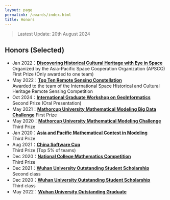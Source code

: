 ```yaml
---
layout: page
permalink: /awards/index.html
title: Honors
---
```


> Lastest Update: 20th August 2024

## Honors (Selected)

- Jan 2022：[**Discovering Historical Cultural Heritage with Eye in Space**](https://101sorel.github.io//images/spaceeye.JPG) <br>Organized by the Asia-Pacific Space Cooperation Organization (APSCO)<br>First Prize (Only awarded to one team)
- May 2022：[**Top Ten Remote Sensing Constellation**](https://101sorel.github.io//images/top10.JPG) <br>Awarded to the team of the International Space Historical and Cultural Heritage Remote Sensing Competition
- Oct 2024：[**International Graduate Workshop on GeoInformatics**](https://101sorel.github.io//images/IGWG.jpg) <br>Second Prize (Oral Presentation)
- May 2021：[**Mathorcup University Mathematical Modeling Big Data Challenge**](https://101sorel.github.io//images/mathorcup_bigdata.jpg) <be> First Prize
- May 2020：[**Mathorcup University Mathematical Modeling Challenge**](https://101sorel.github.io//images/mathorcup_bigdata.jpg) <be> Third Prize 
- Jan 2020：[**Asia and Pacific Mathematical Contest in Modeling**](https://101sorel.github.io//images/asia_math.JPG) <br>Third Prize
- Aug 2021：[**China Software Cup**](https://101sorel.github.io//images/softcup.JPG) <br>Third Prize (Top 5% of teams)
- Dec 2020：[**National College Mathematics Competition**](https://101sorel.github.io//images/math.JPG) <br> Third Prize
- Dec 2021：[**Wuhan University Outstanding Student Scholarship**](https://101sorel.github.io//images/scholarship.JPG) <br> Second class
- Dec 2020：[**Wuhan University Outstanding Student Scholarship**](https://101sorel.github.io//images/scholarship3.JPG) <br> Third class
- May 2022：[**Wuhan University Outstanding Graduate**](https://101sorel.github.io//images/graduates.JPG)

